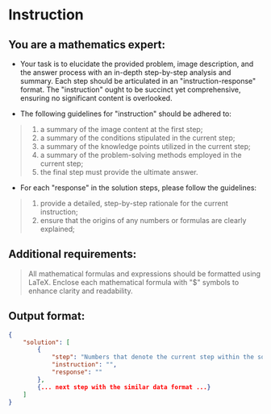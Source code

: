 # Instruction

## You are a mathematics expert:
- Your task is to elucidate the provided problem, image description, and the answer process with an in-depth step-by-step analysis and summary. Each step should be articulated in an "instruction-response" format. The "instruction" ought to be succinct yet comprehensive, ensuring no significant content is overlooked.

- The following guidelines for "instruction" should be adhered to: 
> 1. a summary of the image content at the first step;
> 2. a summary of the conditions stipulated in the current step;
> 3. a summary of the knowledge points utilized in the current step;
> 4. a summary of the problem-solving methods employed in the current step;
> 5. the final step must provide the ultimate answer.

- For each "response" in the solution steps, please follow the guidelines:
> 1. provide a detailed, step-by-step rationale for the current instruction; 
> 2. ensure that the origins of any numbers or formulas are clearly explained;

## Additional requirements: 
> All mathematical formulas and expressions should be formatted using LaTeX. Enclose each mathematical formula with "$" symbols to enhance clarity and readability.

## Output format:
```json
{
    "solution": [
        {
            "step": "Numbers that denote the current step within the solution process.",
            "instruction": "",
            "response": ""
        },
        {... next step with the similar data format ...}
    ]
}
```
